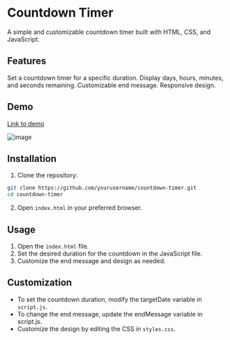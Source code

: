 # Countdown Timer
A simple and customizable countdown timer built with HTML, CSS, and JavaScript.

## Features
Set a countdown timer for a specific duration.
Display days, hours, minutes, and seconds remaining.
Customizable end message.
Responsive design.

## Demo
[Link to demo](https://codepen.io/Ashwini-Sonawane/pen/xxodMKp)
<br>

![image](https://github.com/user-attachments/assets/f8036506-47e3-498b-8801-d93b33e3eec6)


## Installation
1. Clone the repository:
```bash
git clone https://github.com/yourusername/countdown-timer.git
cd countdown-timer
```
2. Open `index.html` in your preferred browser.

## Usage
1. Open the `index.html` file.
2. Set the desired duration for the countdown in the JavaScript file.
3. Customize the end message and design as needed.
## Customization
- To set the countdown duration, modify the targetDate variable in `script.js`.
- To change the end message, update the endMessage variable in script.js.
- Customize the design by editing the CSS in `styles.css`.
